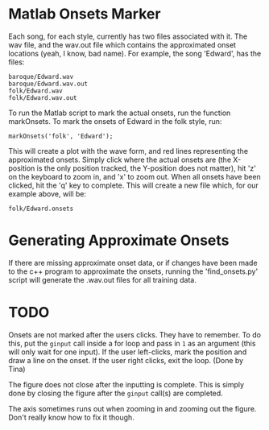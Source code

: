 Matlab Onsets Marker
================

Each song, for each style, currently has two files associated with it.  The wav file, and the wav.out file which contains the approximated onset locations (yeah, I know, bad name).  For example, the song 'Edward', has the files:

    baroque/Edward.wav
    baroque/Edward.wav.out
    folk/Edward.wav
    folk/Edward.wav.out

To run the Matlab script to mark the actual onsets, run the function markOnsets.  To mark the onsets of Edward in the folk style, run:

    markOnsets('folk', 'Edward');

This will create a plot with the wave form, and red lines representing the approximated onsets.  Simply click where the actual onsets are (the X-position is the only position tracked, the Y-position does not matter), hit 'z' on the keyboard to zoom in, and 'x' to zoom out.  When all onsets have been clicked, hit the 'q' key to complete.  This will create a new file which, for our example above, will be:

    folk/Edward.onsets

Generating Approximate Onsets
================

If there are missing approximate onset data, or if changes have been made to the c++ program to approximate the onsets, running the 'find_onsets.py' script will generate the .wav.out files for all training data.

TODO
================

Onsets are not marked after the users clicks.  They have to remember.  To do this, put the `ginput` call inside a for loop and pass in `1` as an argument (this will only wait for one input).  If the user left-clicks, mark the position and draw a line on the onset.  If the user right clicks, exit the loop.
(Done by Tina)

The figure does not close after the inputting is complete.  This is simply done by closing the figure after the `ginput` call(s) are completed.

The axis sometimes runs out when zooming in and zooming out the figure. Don't really know how to fix it though.
